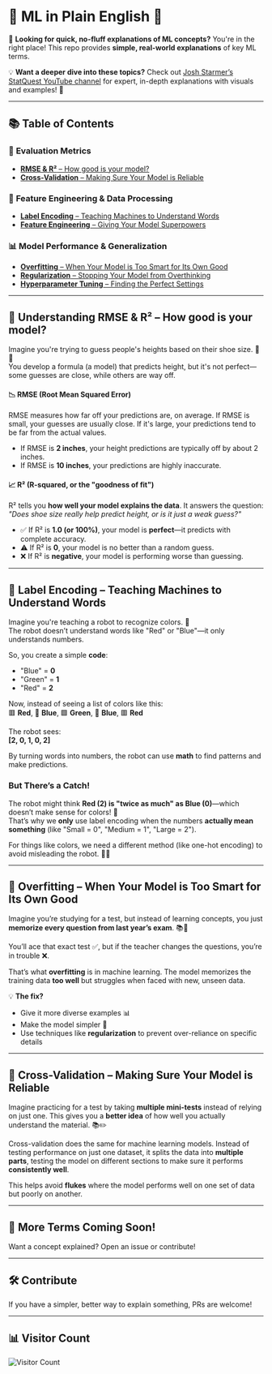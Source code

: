 # 🤖  ML in Plain English  🤖

📢 **Looking for quick, no-fluff explanations of ML concepts?** You're in the right place! This repo provides **simple, real-world explanations** of key ML terms.  

💡 **Want a deeper dive into these topics?** Check out [Josh Starmer’s StatQuest YouTube channel](https://www.youtube.com/c/joshstarmer) for expert, in-depth explanations with visuals and examples! 🎥  

---

## 📚 Table of Contents  

### 📏 **Evaluation Metrics**  
- [**RMSE & R²** – How good is your model?](#-understanding-rmse--r²--how-good-is-your-model)  
- [**Cross-Validation** – Making Sure Your Model is Reliable](#-cross-validation--making-sure-your-model-is-reliable)  

### 🔢 **Feature Engineering & Data Processing**  
- [**Label Encoding** – Teaching Machines to Understand Words](#-label-encoding--teaching-machines-to-understand-words)  
- [**Feature Engineering** – Giving Your Model Superpowers](#-feature-engineering--giving-your-model-superpowers)  

### 📊 **Model Performance & Generalization**  
- [**Overfitting** – When Your Model is Too Smart for Its Own Good](#-overfitting--when-your-model-is-too-smart-for-its-own-good)  
- [**Regularization** – Stopping Your Model from Overthinking](#-regularization--stopping-your-model-from-overthinking)  
- [**Hyperparameter Tuning** – Finding the Perfect Settings](#-hyperparameter-tuning--finding-the-perfect-settings)  

---

## 📏 **Understanding RMSE & R²** – How good is your model?  

Imagine you're trying to guess people's heights based on their shoe size. 👟📏  
You develop a formula (a model) that predicts height, but it's not perfect—some guesses are close, while others are way off.  

#### **📉 RMSE (Root Mean Squared Error)**  
RMSE measures how far off your predictions are, on average. If RMSE is small, your guesses are usually close. If it's large, your predictions tend to be far from the actual values.  

- If RMSE is **2 inches**, your height predictions are typically off by about 2 inches.  
- If RMSE is **10 inches**, your predictions are highly inaccurate.  

#### **📈 R² (R-squared, or the "goodness of fit")**  
R² tells you **how well your model explains the data**. It answers the question:  
*"Does shoe size really help predict height, or is it just a weak guess?"*  

- ✅ If R² is **1.0 (or 100%)**, your model is **perfect**—it predicts with complete accuracy.  
- ⚠️ If R² is **0**, your model is no better than a random guess.  
- ❌ If R² is **negative**, your model is performing worse than guessing.  

---

## 🔢 **Label Encoding** – Teaching Machines to Understand Words  

Imagine you're teaching a robot to recognize colors. 🚦  
The robot doesn’t understand words like "Red" or "Blue"—it only understands numbers.  

So, you create a simple **code**:  
- "Blue" = **0**  
- "Green" = **1**  
- "Red" = **2**  

Now, instead of seeing a list of colors like this:  
🟥 **Red**, 🔵 **Blue**, 🟩 **Green**, 🔵 **Blue**, 🟥 **Red**  

The robot sees:  
**[2, 0, 1, 0, 2]**  

By turning words into numbers, the robot can use **math** to find patterns and make predictions.  

### **But There’s a Catch!**  
The robot might think **Red (2) is "twice as much" as Blue (0)**—which doesn’t make sense for colors! 🎨  
That’s why we **only** use label encoding when the numbers **actually mean something** (like "Small = 0", "Medium = 1", "Large = 2").  

For things like colors, we need a different method (like one-hot encoding) to avoid misleading the robot. 🤖✨  

---

## 🤖 **Overfitting** – When Your Model is Too Smart for Its Own Good  

Imagine you’re studying for a test, but instead of learning concepts, you just **memorize every question from last year’s exam**. 📚🧠  

You’ll ace that exact test ✅, but if the teacher changes the questions, you’re in trouble ❌.  

That’s what **overfitting** is in machine learning. The model memorizes the training data **too well** but struggles when faced with new, unseen data.  

💡 **The fix?**  
- Give it more diverse examples 📊  
- Make the model simpler 🔧  
- Use techniques like **regularization** to prevent over-reliance on specific details  

---

## 🔄 **Cross-Validation** – Making Sure Your Model is Reliable  

Imagine practicing for a test by taking **multiple mini-tests** instead of relying on just one. This gives you a **better idea** of how well you actually understand the material. 📚✏️  

Cross-validation does the same for machine learning models. Instead of testing performance on just one dataset, it splits the data into **multiple parts**, testing the model on different sections to make sure it performs **consistently well**.  

This helps avoid **flukes** where the model performs well on one set of data but poorly on another.  

---

## 🚀 More Terms Coming Soon!  

Want a concept explained? Open an issue or contribute!  

---

## 🛠 **Contribute**  

If you have a simpler, better way to explain something, PRs are welcome!  

---

## 📊 **Visitor Count**  

![Visitor Count](https://visitor-badge.glitch.me/badge?page_id=ml_decoded)
